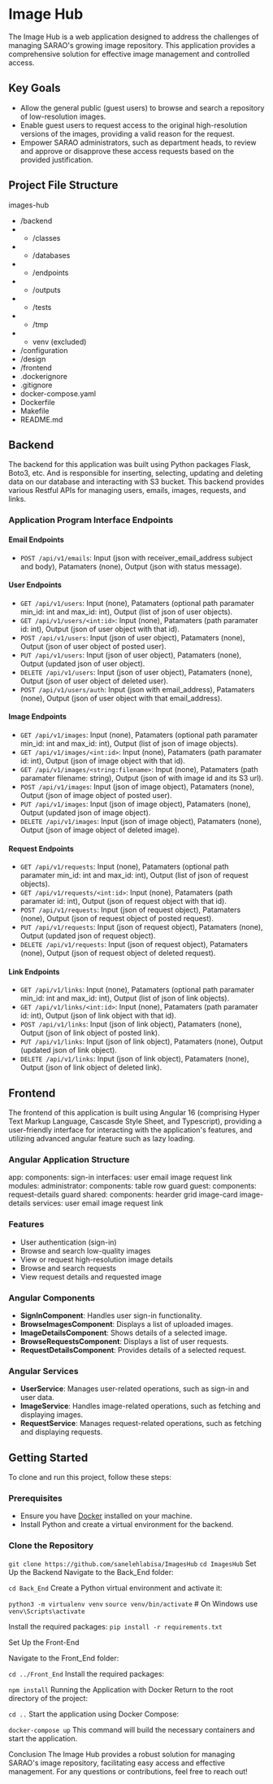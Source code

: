 # Image Hub

The Image Hub is a web application designed to address the challenges of managing SARAO's growing image repository. This application provides a comprehensive solution for effective image management and controlled access.

## Key Goals

- Allow the general public (guest users) to browse and search a repository of low-resolution images.
- Enable guest users to request access to the original high-resolution versions of the images, providing a valid reason for the request.
- Empower SARAO administrators, such as department heads, to review and approve or disapprove these access requests based on the provided justification.

## Project File Structure

images-hub
- /backend
- - /classes
- - /databases
- - /endpoints
- - /outputs
- - /tests
- - /tmp
- - venv (excluded)
- /configuration
- /design
- /frontend
- .dockerignore
- .gitignore
- docker-compose.yaml
- Dockerfile
- Makefile
- README.md

## Backend

The backend for this application was built using Python packages Flask, Boto3, etc. And is responsible for inserting, selecting, updating and deleting data on our database and interacting with S3 bucket. This backend provides various Restful APIs for managing users, emails, images, requests, and links.

### Application Program Interface Endpoints

#### Email Endpoints
- `POST /api/v1/emails`: Input (json with receiver_email_address subject and body), Patamaters (none), Output (json with status message).

#### User Endpoints
- `GET /api/v1/users`: 
    Input (none), Patamaters (optional path paramater min_id: int and max_id: int), Output (list of json of user objects).
- `GET /api/v1/users/<int:id>`: Input (none), Patamaters (path paramater id: int), Output (json of user object with that id).
- `POST /api/v1/users`: Input (json of user object), Patamaters (none), Output (json of user object of posted user).
- `PUT /api/v1/users`: Input (json of user object), Patamaters (none), Output (updated json of user object).
- `DELETE /api/v1/users`: Input (json of user object), Patamaters (none), Output (json of user object of deleted user).
- `POST /api/v1/users/auth`: Input (json with email_address), Patamaters (none), Output (json of user object with that email_address).

#### Image Endpoints
- `GET /api/v1/images`: Input (none), Patamaters (optional path paramater min_id: int and max_id: int), Output (list of json of image objects).
- `GET /api/v1/images/<int:id>`: Input (none), Patamaters (path paramater id: int), Output (json of image object with that id).
- `GET /api/v1/images/<string:filename>`: Input (none), Patamaters (path paramater filename: string), Output (json of with image id and its S3 url).
- `POST /api/v1/images`: Input (json of image object), Patamaters (none), Output (json of image object of posted user).
- `PUT /api/v1/images`: Input (json of image object), Patamaters (none), Output (updated json of image object).
- `DELETE /api/v1/images`: Input (json of image object), Patamaters (none), Output (json of image object of deleted image).

#### Request Endpoints
- `GET /api/v1/requests`: Input (none), Patamaters (optional path paramater min_id: int and max_id: int), Output (list of json of request objects).
- `GET /api/v1/requests/<int:id>`: Input (none), Patamaters (path paramater id: int), Output (json of request object with that id).
- `POST /api/v1/requests`: Input (json of request object), Patamaters (none), Output (json of request object of posted request).
- `PUT /api/v1/requests`: Input (json of request object), Patamaters (none), Output (updated json of request object).
- `DELETE /api/v1/requests`: Input (json of request object), Patamaters (none), Output (json of request object of deleted request).

#### Link Endpoints
- `GET /api/v1/links`: Input (none), Patamaters (optional path paramater min_id: int and max_id: int), Output (list of json of link objects).
- `GET /api/v1/links/<int:id>`: Input (none), Patamaters (path paramater id: int), Output (json of link object with that id).
- `POST /api/v1/links`: Input (json of link object), Patamaters (none), Output (json of link object of posted link).
- `PUT /api/v1/links`: Input (json of link object), Patamaters (none), Output (updated json of link object).
- `DELETE /api/v1/links`: Input (json of link object), Patamaters (none), Output (json of link object of deleted link).

## Frontend

The frontend of this application is built using Angular 16 (comprising Hyper Text Markup Language, Cascasde Style Sheet, and Typescript), providing a user-friendly interface for interacting with the application's features, and utilizing advanced angular feature such as lazy loading.

### Angular Application Structure

app:
    components:
        sign-in
    interfaces:
        user
        email
        image
        request
        link
    modules:
        administrator:
            components:
                table
                row
            guard
        guest:
            components:
                request-details
            guard
        shared:
            components:
                hearder
                grid
                image-card
                image-details
            services:
                user
                email
                image
                request
                link


### Features
- User authentication (sign-in)
- Browse and search low-quality images
- View or request high-resolution image details
- Browse and search requests
- View request details and requested image

### Angular Components
- **SignInComponent**: Handles user sign-in functionality.
- **BrowseImagesComponent**: Displays a list of uploaded images.
- **ImageDetailsComponent**: Shows details of a selected image.
- **BrowseRequestsComponent**: Displays a list of user requests.
- **RequestDetailsComponent**: Provides details of a selected request.

### Angular Services
- **UserService**: Manages user-related operations, such as sign-in and user data.
- **ImageService**: Handles image-related operations, such as fetching and displaying images.
- **RequestService**: Manages request-related operations, such as fetching and displaying requests.

## Getting Started

To clone and run this project, follow these steps:

### Prerequisites

- Ensure you have [Docker](https://www.docker.com/) installed on your machine.
- Install Python and create a virtual environment for the backend.

### Clone the Repository

`git clone https://github.com/sanelehlabisa/ImagesHub`
`cd ImagesHub`
Set Up the Backend
Navigate to the Back_End folder:

`cd Back_End`
Create a Python virtual environment and activate it:

`python3 -m virtualenv venv`
`source venv/bin/activate`  # On Windows use `venv\Scripts\activate`

Install the required packages:
`pip install -r requirements.txt`

Set Up the Front-End

Navigate to the Front_End folder:

`cd ../Front_End`
Install the required packages:

`npm install`
Running the Application with Docker
Return to the root directory of the project:

`cd ..`
Start the application using Docker Compose:

`docker-compose up`
This command will build the necessary containers and start the application.

Conclusion
The Image Hub provides a robust solution for managing SARAO's image repository, facilitating easy access and effective management. For any questions or contributions, feel free to reach out!